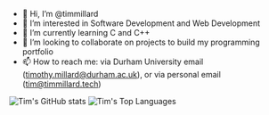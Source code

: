 - 👋 Hi, I’m @timmillard
- 👀 I’m interested in Software Development and Web Development
- 🌱 I’m currently learning C and C++
- 💞️ I’m looking to collaborate on projects to build my programming portfolio
- 📫 How to reach me: via Durham University email (timothy.millard@durham.ac.uk), or via personal email (tim@timmillard.tech)
<!---
timmillard/timmillard is a ✨ special ✨ repository because its `README.md` (this file) appears on your GitHub profile.
You can click the Preview link to take a look at your changes.
--->

![Tim's GitHub stats](https://github-readme-stats.vercel.app/api?username=timmillard&show_icons=true&theme=transparent)
![Tim's Top Languages](https://github-readme-stats.vercel.app/api/top-langs/?username=timmillard&langs_count=8)

